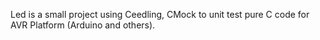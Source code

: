 Led is a small project using Ceedling, CMock to unit test pure C code for AVR Platform (Arduino and others).

